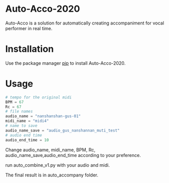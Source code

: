 # Auto-Acco-2020

Auto-Acco is a solution for automatically creating accompaniment for vocal performer in real time.

# Installation

Use the package manager [pip](https://pip.pypa.io/en/stable/) to install Auto-Acco-2020.

# Usage

```python
# tempo for the original midi
BPM = 67
Rc = 67
# file names
audio_name = "nanshanshan-gus-01"
midi_name = "midi4"
# name to save
audio_name_save = "audio_gus_nanshannan_muti_test"
# audio end time
audio_end_time = 10
```

Change audio_name, midi_name, BPM, Rc, audio_name_save,audio_end_time according to your preference.

run auto_combine_v1.py with your audio and midi.

The final result is in auto_accompany folder.
